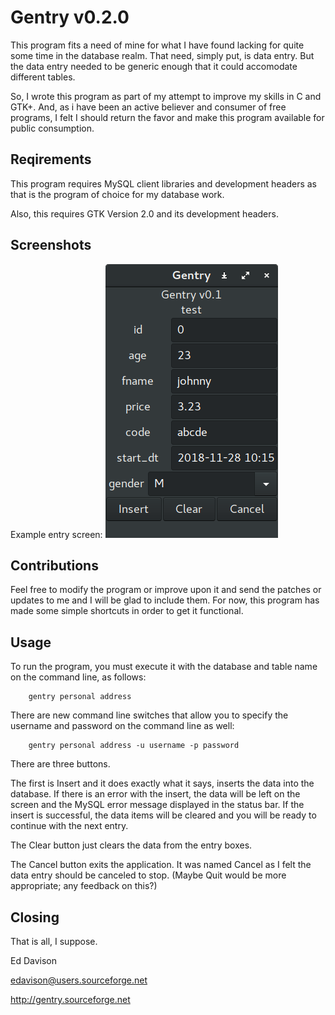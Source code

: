 # Gentry v0.2.0

This program fits a need of mine for what I have found lacking for quite
some time in the database realm.  That need, simply put, is data entry.
But the data entry needed to be generic enough that it could accomodate
different tables.

So, I wrote this program as part of my attempt to improve my skills in C
and GTK+.  And, as i have been an active believer and consumer of free
programs, I felt I should return the favor and make this program available
for public consumption.

## Reqirements

This program requires MySQL client libraries and development headers as 
that is the program of choice for my database work.

Also, this requires GTK Version 2.0 and its development headers.

## Screenshots

Example entry screen:
![screenshot 1](gentry1.png)

## Contributions

Feel free to modify the program or improve upon it and send the patches
or updates to me and I will be glad to include them.  For now, this program
has made some simple shortcuts in order to get it functional.

## Usage

To run the program, you must execute it with the database and table name
on the command line, as follows:

```
	gentry personal address
```

There are new command line switches that allow you to specify the username
and password on the command line as well:

```
	gentry personal address -u username -p password
```


There are three buttons.  

The first is Insert and it does exactly what it says, inserts the data into
the database.  If there is an error with the insert, the data will be left
on the screen and the MySQL error message displayed in the status bar.  If
the insert is successful, the data items will be cleared and you will be
ready to continue with the next entry.

The Clear button just clears the data from the entry boxes.

The Cancel button exits the application.  It was named Cancel as I felt the
data entry should be canceled to stop.  (Maybe Quit would be more
appropriate; any feedback on this?)

## Closing

That is all, I suppose.

Ed Davison

edavison@users.sourceforge.net

http://gentry.sourceforge.net
